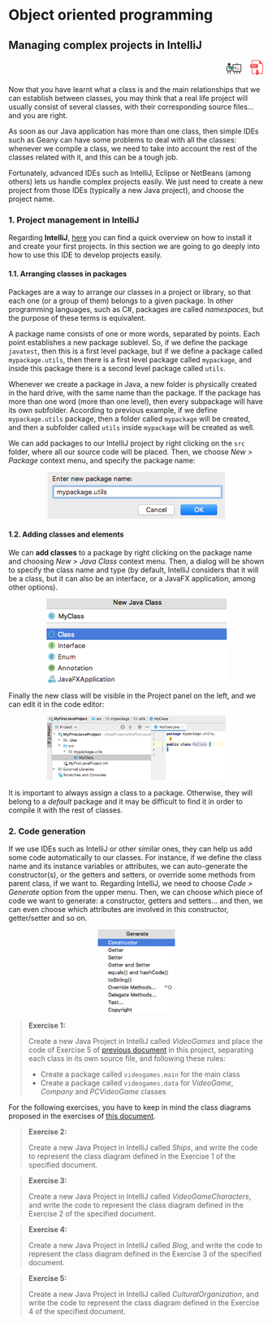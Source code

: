 # Object oriented programming

## Managing complex projects in IntelliJ

<div style="text-align: right">
<a target="_blank" href="slides/05c.html"><img src="../../img/diapositivas.png" width="32" /></a>&nbsp;&nbsp;
<a target="_blank" href="05c.pdf"><img src="../../img/pdf.png" width="32" /></a>
</div>

Now that you have learnt what a class is and the main relationships that we can establish between classes, you may think that a real life project will usually consist of several classes, with their corresponding source files... and you are right.

As soon as our Java application has more than one class, then simple IDEs such as Geany can have some problems to deal with all the classes: whenever we compile a class, we need to take into account the rest of the classes related with it, and this can be a tough job.

Fortunately, advanced IDEs such as IntelliJ, Eclipse or NetBeans (among others) lets us handle complex projects easily. We just need to create a new project from those IDEs (typically a new Java project), and choose the project name.

### 1. Project management in IntelliJ

Regarding **IntelliJ**, [here](https://nachoiborraies.github.io/entornos/md/en/02d) you can find a quick overview on how to install it and create your first projects. In this section we are going to go deeply into how to use this IDE to develop projects easily.

#### 1.1. Arranging classes in packages

Packages are a way to arrange our classes in a project or library, so that each one (or a group of them) belongs to a given package. In other programming languages, such as C#, packages are called *namespaces*, but the purpose of these terms is equivalent.

A package name consists of one or more words, separated by points. Each point establishes a new package sublevel. So, if we define the package `javatest`, then this is a first level package, but if we define a package called `mypackage.utils`, then there is a first level package called `mypackage`, and inside this package there is a second level package called `utils`. 

Whenever we create a package in Java, a new folder is physically created in the hard drive, with the same name than the package. If the package has more than one word (more than one level), then every subpackage will have its own subfolder. According to previous example, if we define `mypackage.utils` package, then a folder called `mypackage` will be created, and then a subfolder called `utils` inside `mypackage` will be created as well.

We can add packages to our IntelliJ project by right clicking on the `src` folder, where all our source code will be placed. Then, we choose *New > Package* context menu, and specify the package name:

<div align="center">
	<img src="../../img/05_intellij_packages.png" alt="Adding packages in IntelliJ" />
</div>

#### 1.2. Adding classes and elements

We can **add classes** to a package by right clicking on the package name and choosing *New > Java Class* context menu. Then, a dialog will be shown to specify the class name and type (by default, IntelliJ considers that it will be a class, but it can also be an interface, or a JavaFX application, among other options).

<div align="center">
	<img src="../../img/05_intellij_add_classes.png" alt="Add classes in IntelliJ" />
</div>

Finally the new class will be visible in the Project panel on the left, and we can edit it in the code editor:

<div align="center">
	<img src="../../img/05_intellij_add_classes2.png" alt="Add classes in IntelliJ" width="70%"/>
</div>

It is important to always assign a class to a package. Otherwise, they will belong to a *default* package and it may be difficult to find it in order to compile it with the rest of classes.

### 2. Code generation

If we use IDEs such as IntelliJ or other similar ones, they can help us add some code automatically to our classes. For instance, if we define the class name and its instance variables or attributes, we can auto-generate the constructor(s), or the getters and setters, or override some methods from parent class, if we want to. Regarding IntelliJ, we need to choose *Code > Generate* option from the upper menu. Then, we can choose which piece of code we want to generate: a constructor, getters and setters... and then, we can even choose which attributes are involved in this constructor, getter/setter and so on.

<div align="center">
	<img src="../../img/05_intellij_source_generation.png" alt="Source code generation with IntelliJ" width="30%"/>
</div>

> **Exercise 1:**
> 
> Create a new Java Project in IntelliJ called *VideoGames* and place the code of Exercise 5 of [previous document](5b) in this project, separating each class in its own source file, and following these rules:
> * Create a package called `videogames.main` for the main class
> * Create a package called `videogames.data` for *VideoGame*, *Company* and *PCVideoGame* classes

For the following exercises, you have to keep in mind the class diagrams proposed in the exercises of [this document](https://nachoiborraies.github.io/entornos/md/en/04e).

> **Exercise 2:**
> 
> Create a new Java Project in IntelliJ called *Ships*, and write the code to represent the class diagram defined in the Exercise 1 of the specified document.

> **Exercise 3:**
> 
> Create a new Java Project in IntelliJ called *VideoGameCharacters*, and write the code to represent the class diagram defined in the Exercise 2 of the specified document.

> **Exercise 4:**
> 
> Create a new Java Project in IntelliJ called *Blog*, and write the code to represent the class diagram defined in the Exercise 3 of the specified document.

> **Exercise 5:**
> 
> Create a new Java Project in IntelliJ called *CulturalOrganization*, and write the code to represent the class diagram defined in the Exercise 4 of the specified document.
